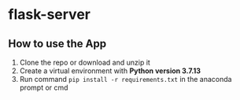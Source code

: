 # flask-server

## How to use the App
1. Clone the repo or download and unzip it
2. Create a virtual environment with <b> Python version 3.7.13 </b>
3. Run command
  ```pip install -r requirements.txt``` 
  in the anaconda prompt or cmd
  <br/>
  
